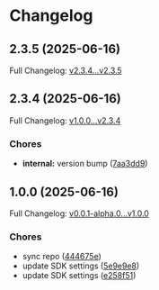 # Changelog

## 2.3.5 (2025-06-16)

Full Changelog: [v2.3.4...v2.3.5](https://github.com/Boomchainlab/agu-token/compare/v2.3.4...v2.3.5)

## 2.3.4 (2025-06-16)

Full Changelog: [v1.0.0...v2.3.4](https://github.com/Boomchainlab/agu-token/compare/v1.0.0...v2.3.4)

### Chores

* **internal:** version bump ([7aa3dd9](https://github.com/Boomchainlab/agu-token/commit/7aa3dd90bd56c3f8aca9dba05b83133b32aa6507))

## 1.0.0 (2025-06-16)

Full Changelog: [v0.0.1-alpha.0...v1.0.0](https://github.com/Boomchainlab/agu-token/compare/v0.0.1-alpha.0...v1.0.0)

### Chores

* sync repo ([444675e](https://github.com/Boomchainlab/agu-token/commit/444675ef106b91d68404803b0d104c0e406dccd4))
* update SDK settings ([5e9e9e8](https://github.com/Boomchainlab/agu-token/commit/5e9e9e8e2fdc9c4e8d36c99055f6ee469eb56d5f))
* update SDK settings ([e258f51](https://github.com/Boomchainlab/agu-token/commit/e258f516ed254c5649d2e2e3bd4e8469412f2da3))
